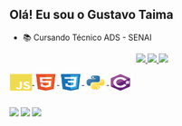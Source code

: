 ## Olá! Eu sou o Gustavo Taima

- 📚 Cursando Técnico ADS - SENAI

<div align="center">
  <a href="https://github.com/taima157">
  <img height="180em" src="https://github-readme-stats.vercel.app/api?username=taima157&show_icons=true&theme=aura&include_all_commits=true&count_private=true"/>
  <img height="180em" src="https://github-readme-streak-stats.herokuapp.com/?user=taima157&theme=aura&hide_border=false"/>
  <img height="180em" src="https://github-readme-stats.vercel.app/api/top-langs/?username=taima157&layout=compact&langs_count=7&theme=aura"/>
</div>

<div style="display: inline_block"><br>
  <img align="center" alt="Gustavo-Js" height="30" width="40" src="https://raw.githubusercontent.com/devicons/devicon/master/icons/javascript/javascript-plain.svg">
  <img align="center" alt="Gustavo-HTML" height="30" width="40" src="https://raw.githubusercontent.com/devicons/devicon/master/icons/html5/html5-original.svg">
  <img align="center" alt="Gustavo-CSS" height="30" width="40" src="https://raw.githubusercontent.com/devicons/devicon/master/icons/css3/css3-original.svg">
  <img align="center" alt="Gustavo-Python" height="30" width="40" src="https://raw.githubusercontent.com/devicons/devicon/master/icons/python/python-original.svg">
  <img align="center" alt="Gustavo-Csharp" height="30" width="40" src="https://raw.githubusercontent.com/devicons/devicon/master/icons/csharp/csharp-original.svg">
</div>

##

<div>
  <a href="https://www.instagram.com/gustavo_taima/" target="_blank"><img src="https://img.shields.io/badge/-Instagram-%23E4405F?style=for-the-badge&logo=instagram&logoColor=white" target="_blank"></a>
  <a href = "mailto:gustavotaima18@gmail.com"><img src="https://img.shields.io/badge/-Gmail-%23333?style=for-the-badge&logo=gmail&logoColor=white" target="_blank"></a>
  <a href="https://www.linkedin.com/in/gustavo-taima-075a9a21a/" target="_blank"><img src="https://img.shields.io/badge/-LinkedIn-%230077B5?style=for-the-badge&logo=linkedin&logoColor=white" target="_blank"></a> 
</div>
